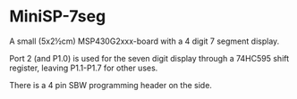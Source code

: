 MiniSP-7seg
====================

A small (5x2½cm) MSP430G2xxx-board with a 4 digit 7 segment display.

Port 2 (and P1.0) is used for the seven digit display through a 
74HC595 shift register, leaving P1.1-P1.7 for other uses. 

There is a 4 pin SBW programming header on the side.

